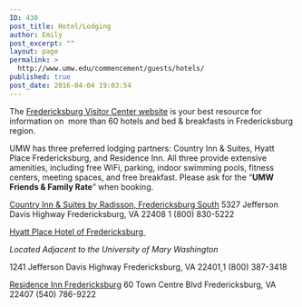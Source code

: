 ```yaml
---
ID: 430
post_title: Hotel/Lodging
author: Emily
post_excerpt: ""
layout: page
permalink: >
  http://www.umw.edu/commencement/guests/hotels/
published: true
post_date: 2016-04-04 19:03:54
---
```

The <a href="https://visitfred.com/where-to-stay/">Fredericksburg Visitor Center website</a> is your best resource for information on  more than 60 hotels and bed &amp; breakfasts in Fredericksburg region.

UMW has three preferred lodging partners: Country Inn &amp; Suites, Hyatt Place Fredericksburg, and Residence Inn. All three provide extensive amenities, including free WiFi, parking, indoor swimming pools, fitness centers, meeting spaces, and free breakfast. Please ask for the “<strong>UMW Friends &amp; Family Rate</strong>” when booking.

<a href="https://www.radissonhotels.com/en-us/hotels/country-inn-fredericksburg-spotsylvania-va">Country Inn &amp; Suites by Radisson, Fredericksburg South</a>
5327 Jefferson Davis Highway
Fredericksburg, VA 22408
1 (800) 830-5222

<a href="http://hyattplacefredericksburg.com/">Hyatt Place Hotel of Fredericksburg </a>

<em>Located Adjacent to the University of Mary Washington</em>

1241 Jefferson Davis Highway
Fredericksburg, VA 22401<a href="http://hyattplacefredericksburg.com/">
</a>1 (800) 387-3418

<a href="https://www.marriott.com/hotels/travel/fkrri-residence-inn-fredericksburg/">Residence Inn Fredericksburg</a>
60 Town Centre Blvd
Fredericksburg, VA 22407
(540) 786-9222

&nbsp;